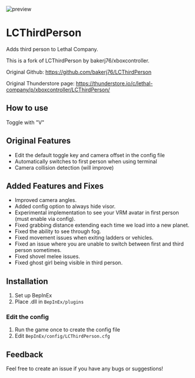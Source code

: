 ![preview](/preview.png)

# LCThirdPerson
Adds third person to Lethal Company.

This is a fork of LCThirdPerson by bakerj76/xboxcontroller.

Original Github: https://github.com/bakerj76/LCThirdPerson

Original Thunderstore page: https://thunderstore.io/c/lethal-company/p/xboxcontroller/LCThirdPerson/

## How to use
Toggle with "V"

## Original Features
- Edit the default toggle key and camera offset in the config file
- Automatically switches to first person when using terminal
- Camera collision detection (will improve)

## Added Features and Fixes
- Improved camera angles.
- Added config option to always hide visor.
- Experimental implementation to see your VRM avatar in first person (must enable via config).
- Fixed grabbing distance extending each time we load into a new planet.
- Fixed the ability to see through fog.
- Fixed movement issues when exiting ladders or vehicles.
- Fixed an issue where you are unable to switch between first and third person sometimes.
- Fixed shovel melee issues.
- Fixed ghost girl being visible in third person.

## Installation
1. Set up BepInEx
2. Place .dll in `BepInEx/plugins`

### Edit the config
1. Run the game once to create the config file
2. Edit `BepInEx/config/LCThirdPerson.cfg`

## Feedback
Feel free to create an issue if you have any bugs or suggestions!